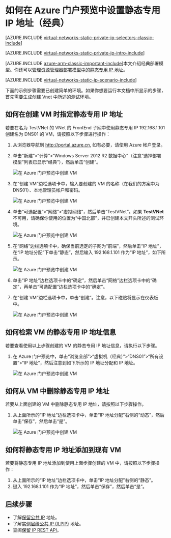 <!-- Ibiza portal: tested -->

<properties 
   pageTitle="如何使用 Azure 门户预览在经典模式下设置静态专用 IP | Azure"
   description="了解静态专用 IP 以及如何使用 Azure 门户预览在经典模式下管理它们"
   services="virtual-network"
   documentationCenter="na"
   authors="telmosampaio"
   manager="carmonm"
   editor="tysonn"
   tags="azure-service-management"
/>
<tags
	ms.service="virtual-network"
	ms.date="02/04/2016"
	wacn.date="07/04/2016"/>

# 如何在 Azure 门户预览中设置静态专用 IP 地址（经典）

[AZURE.INCLUDE [virtual-networks-static-private-ip-selectors-classic-include](../includes/virtual-networks-static-private-ip-selectors-classic-include.md)]

[AZURE.INCLUDE [virtual-networks-static-private-ip-intro-include](../includes/virtual-networks-static-private-ip-intro-include.md)]

[AZURE.INCLUDE [azure-arm-classic-important-include](../includes/azure-arm-classic-important-include.md)]本文介绍经典部署模型。你还可以[管理资源管理器部署模型中的静态专用 IP 地址](/documentation/articles/virtual-networks-static-private-ip-arm-pportal/)。

[AZURE.INCLUDE [virtual-networks-static-ip-scenario-include](../includes/virtual-networks-static-ip-scenario-include.md)]

下面的示例步骤需要已创建简单的环境。如果你想要运行本文档中所显示的步骤，首先需要生成[创建 Vnet](/documentation/articles/virtual-networks-create-vnet-classic-pportal/) 中所述的测试环境。

## 如何在创建 VM 时指定静态专用 IP 地址
若要在名为 TestVNet 的 VNet 的 FrontEnd 子网中使用静态专用 IP 192.168.1.101 创建名为 DNS01 的 VM，请按照以下步骤进行操作：

1. 从浏览器导航到 http://portal.azure.cn, 如有必要，请使用 Azure 帐户登录。
2. 单击“新建”>“计算”>“Windows Server 2012 R2 数据中心”（注意“选择部署模型”列表已显示“经典”），然后单击“创建”。

	![在 Azure 门户预览中创建 VM](./media/virtual-networks-static-ip-classic-pportal/figure01.png)

3. 在“创建 VM”边栏选项卡中，输入要创建的 VM 的名称（在我们的方案中为 DNS01）、本地管理员帐户和密码。

	![在 Azure 门户预览中创建 VM](./media/virtual-networks-static-ip-classic-pportal/figure02.png)

4. 单击“可选配置”>“网络”>“虚拟网络”，然后单击“TestVNet”。如果 **TestVNet** 不可用，请确保你使用的位置为“中国北部”，并已创建本文开头所述的测试环境。

	![在 Azure 门户预览中创建 VM](./media/virtual-networks-static-ip-classic-pportal/figure03.png)

5. 在“网络”边栏选项卡中，确保当前选定的子网为“前端”，然后单击“IP 地址”，在“IP 地址分配”下单击“静态”，然后输入 192.168.1.101 作为“IP 地址”，如下所示。

	![在 Azure 门户预览中创建 VM](./media/virtual-networks-static-ip-classic-pportal/figure04.png)

6. 单击“IP 地址”边栏选项卡中的“确定”，然后单击“网络”边栏选项卡中的“确定”，再单击“可选配置”边栏选项卡中的“确定”。
7. 在“创建 VM”边栏选项卡中，单击“创建”。注意，以下磁贴将显示在仪表板中。

	![在 Azure 门户预览中创建 VM](./media/virtual-networks-static-ip-classic-pportal/figure05.png)

## 如何检索 VM 的静态专用 IP 地址信息

若要查看使用以上步骤创建的 VM 的静态专用 IP 地址信息，请执行以下步骤。

1. 在 Azure 门户预览中，单击“浏览全部”>“虚拟机（经典）”>“DNS01”>“所有设置”>“IP 地址”，然后注意到如下所示的 IP 地址分配和 IP 地址。

	![在 Azure 门户预览中创建 VM](./media/virtual-networks-static-ip-classic-pportal/figure06.png)

## 如何从 VM 中删除静态专用 IP 地址
若要从上面创建的 VM 中删除静态专用 IP 地址，请按照以下步骤操作。
	
1. 从上面所示的“IP 地址”边栏选项卡中，单击“IP 地址分配”右侧的“动态”，然后单击“保存”，然后单击“是”。

	![在 Azure 门户预览中创建 VM](./media/virtual-networks-static-ip-classic-pportal/figure07.png)

## 如何将静态专用 IP 地址添加到现有 VM
若要将静态专用 IP 地址添加到使用上面步骤创建的 VM 中，请按照以下步骤操作：

1. 从上面所示的“IP 地址”边栏选项卡中，单击“IP 地址分配”右侧的“静态”。
2. 键入 192.168.1.101 作为“IP 地址”，然后单击“保存”，然后单击“是”。

## 后续步骤

- 了解[保留公共 IP](/documentation/articles/virtual-networks-reserved-public-ip/) 地址。
- 了解[实例层级公共 IP (ILPIP)](/documentation/articles/virtual-networks-instance-level-public-ip/) 地址。
- 查阅[保留 IP REST API](https://msdn.microsoft.com/zh-cn/library/azure/dn722420.aspx)。


<!---HONumber=Mooncake_0418_2016-->